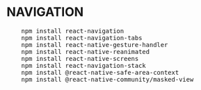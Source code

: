 # NAVIGATION

<pre>
    npm install react-navigation
    npm install react-navigation-tabs
    npm install react-native-gesture-handler
    npm install react-native-reanimated
    npm install react-native-screens
    npm install react-navigation-stack
    npm install @react-native-safe-area-context
    npm install @react-native-community/masked-view
</pre>
